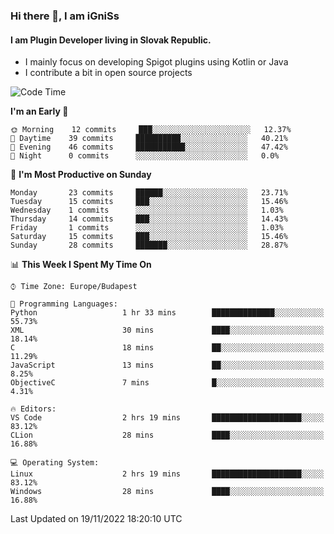 ### Hi there 👋, I am iGniSs

#### I am Plugin Developer living in Slovak Republic.
- I mainly focus on developing Spigot plugins using Kotlin or Java
- I contribute a bit in open source projects

<!--START_SECTION:waka-->
![Code Time](http://img.shields.io/badge/Code%20Time-963%20hrs%2047%20mins-blue)

**I'm an Early 🐤** 

```text
🌞 Morning    12 commits     ███░░░░░░░░░░░░░░░░░░░░░░   12.37% 
🌆 Daytime    39 commits     ██████████░░░░░░░░░░░░░░░   40.21% 
🌃 Evening    46 commits     ███████████░░░░░░░░░░░░░░   47.42% 
🌙 Night      0 commits      ░░░░░░░░░░░░░░░░░░░░░░░░░   0.0%

```
📅 **I'm Most Productive on Sunday** 

```text
Monday       23 commits     ██████░░░░░░░░░░░░░░░░░░░   23.71% 
Tuesday      15 commits     ███░░░░░░░░░░░░░░░░░░░░░░   15.46% 
Wednesday    1 commits      ░░░░░░░░░░░░░░░░░░░░░░░░░   1.03% 
Thursday     14 commits     ███░░░░░░░░░░░░░░░░░░░░░░   14.43% 
Friday       1 commits      ░░░░░░░░░░░░░░░░░░░░░░░░░   1.03% 
Saturday     15 commits     ███░░░░░░░░░░░░░░░░░░░░░░   15.46% 
Sunday       28 commits     ███████░░░░░░░░░░░░░░░░░░   28.87%

```


📊 **This Week I Spent My Time On** 

```text
⌚︎ Time Zone: Europe/Budapest

💬 Programming Languages: 
Python                   1 hr 33 mins        ██████████████░░░░░░░░░░░   55.73% 
XML                      30 mins             ████░░░░░░░░░░░░░░░░░░░░░   18.14% 
C                        18 mins             ██░░░░░░░░░░░░░░░░░░░░░░░   11.29% 
JavaScript               13 mins             ██░░░░░░░░░░░░░░░░░░░░░░░   8.25% 
ObjectiveC               7 mins              █░░░░░░░░░░░░░░░░░░░░░░░░   4.31%

🔥 Editors: 
VS Code                  2 hrs 19 mins       ████████████████████░░░░░   83.12% 
CLion                    28 mins             ████░░░░░░░░░░░░░░░░░░░░░   16.88%

💻 Operating System: 
Linux                    2 hrs 19 mins       ████████████████████░░░░░   83.12% 
Windows                  28 mins             ████░░░░░░░░░░░░░░░░░░░░░   16.88%

```


 Last Updated on 19/11/2022 18:20:10 UTC
<!--END_SECTION:waka-->
